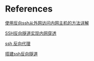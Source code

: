 # References

[使用反向ssh从外网访问内网主机的方法详解](https://www.jb51.net/article/112524.htm)

[SSH反向隧道实现内网穿透](https://www.jianshu.com/p/3682e07a2ea3)

[ssh 反向代理](https://www.cnblogs.com/bubaya/p/7828817.html)

[搭建ssh反向隧道](https://www.jianshu.com/p/b1cc3b5aa00d)

